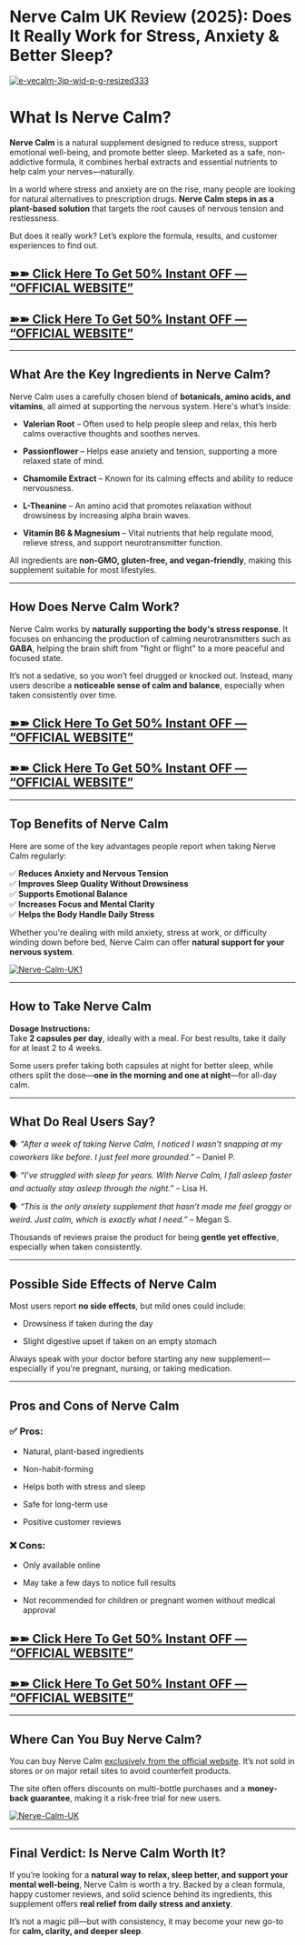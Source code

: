 <h1 data-start="255" data-end="342"><strong data-start="257" data-end="342">Nerve Calm UK Review (2025): Does It Really Work for Stress, Anxiety &amp; Better Sleep?</strong></h1>
<p><a href="https://beastfitclub.com/nervecalm-uk/"><img src="https://i.ibb.co/L77jq5C/e-vecalm-3jp-wid-p-g-resized333.png" alt="e-vecalm-3jp-wid-p-g-resized333" border="0" /></a></p>
<h1 data-start="255" data-end="342"><strong data-start="780" data-end="803">What Is Nerve Calm?</strong></h1>
<p data-start="805" data-end="1057"><strong data-start="805" data-end="819">Nerve Calm</strong> is a natural supplement designed to reduce stress, support emotional well-being, and promote better sleep. Marketed as a safe, non-addictive formula, it combines herbal extracts and essential nutrients to help calm your nerves&mdash;naturally.</p>
<p data-start="1059" data-end="1299">In a world where stress and anxiety are on the rise, many people are looking for natural alternatives to prescription drugs. <strong data-start="1184" data-end="1233">Nerve Calm steps in as a plant-based solution</strong> that targets the root causes of nervous tension and restlessness.</p>
<p data-start="1301" data-end="1399">But does it really work? Let&rsquo;s explore the formula, results, and customer experiences to find out.</p>
<h2 data-start="1301" data-end="1399"><strong><a href="https://beastfitclub.com/nervecalm-uk/">➽➽ Click Here To Get 50% Instant OFF &mdash; &ldquo;OFFICIAL WEBSITE&rdquo;</a></strong></h2>
<h2 data-start="1301" data-end="1399"><strong><a href="https://beastfitclub.com/nervecalm-uk/">➽➽ Click Here To Get 50% Instant OFF &mdash; &ldquo;OFFICIAL WEBSITE&rdquo;</a></strong></h2>
<hr data-start="1401" data-end="1404" />
<h2 data-start="1406" data-end="1456"><strong data-start="1409" data-end="1456">What Are the Key Ingredients in Nerve Calm?</strong></h2>
<p data-start="1458" data-end="1610">Nerve Calm uses a carefully chosen blend of <strong data-start="1502" data-end="1543">botanicals, amino acids, and vitamins</strong>, all aimed at supporting the nervous system. Here's what&rsquo;s inside:</p>
<ul data-start="1612" data-end="2163">
<li data-start="1612" data-end="1734">
<p data-start="1614" data-end="1734"><strong data-start="1614" data-end="1631">Valerian Root</strong> &ndash; Often used to help people sleep and relax, this herb calms overactive thoughts and soothes nerves.</p>
</li>
<li data-start="1735" data-end="1831">
<p data-start="1737" data-end="1831"><strong data-start="1737" data-end="1754">Passionflower</strong> &ndash; Helps ease anxiety and tension, supporting a more relaxed state of mind.</p>
</li>
<li data-start="1832" data-end="1924">
<p data-start="1834" data-end="1924"><strong data-start="1834" data-end="1855">Chamomile Extract</strong> &ndash; Known for its calming effects and ability to reduce nervousness.</p>
</li>
<li data-start="1925" data-end="2036">
<p data-start="1927" data-end="2036"><strong data-start="1927" data-end="1941">L-Theanine</strong> &ndash; An amino acid that promotes relaxation without drowsiness by increasing alpha brain waves.</p>
</li>
<li data-start="2037" data-end="2163">
<p data-start="2039" data-end="2163"><strong data-start="2039" data-end="2065">Vitamin B6 &amp; Magnesium</strong> &ndash; Vital nutrients that help regulate mood, relieve stress, and support neurotransmitter function.</p>
</li>
</ul>
<p data-start="2165" data-end="2283">All ingredients are <strong data-start="2185" data-end="2229">non-GMO, gluten-free, and vegan-friendly</strong>, making this supplement suitable for most lifestyles.</p>
<hr data-start="2285" data-end="2288" />
<h2 data-start="2290" data-end="2322"><strong data-start="2293" data-end="2322">How Does Nerve Calm Work?</strong></h2>
<p data-start="2324" data-end="2567">Nerve Calm works by <strong data-start="2344" data-end="2395">naturally supporting the body's stress response</strong>. It focuses on enhancing the production of calming neurotransmitters such as <strong data-start="2473" data-end="2481">GABA</strong>, helping the brain shift from "fight or flight" to a more peaceful and focused state.</p>
<p data-start="2569" data-end="2750">It&rsquo;s not a sedative, so you won&rsquo;t feel drugged or knocked out. Instead, many users describe a <strong data-start="2663" data-end="2703">noticeable sense of calm and balance</strong>, especially when taken consistently over time.</p>
<h2 data-start="1301" data-end="1399"><strong><a href="https://beastfitclub.com/nervecalm-uk/">➽➽ Click Here To Get 50% Instant OFF &mdash; &ldquo;OFFICIAL WEBSITE&rdquo;</a></strong></h2>
<h2 data-start="1301" data-end="1399"><strong><a href="https://beastfitclub.com/nervecalm-uk/">➽➽ Click Here To Get 50% Instant OFF &mdash; &ldquo;OFFICIAL WEBSITE&rdquo;</a></strong></h2>
<hr data-start="2752" data-end="2755" />
<h2 data-start="2757" data-end="2790"><strong data-start="2760" data-end="2790">Top Benefits of Nerve Calm</strong></h2>
<p data-start="2792" data-end="2875">Here are some of the key advantages people report when taking Nerve Calm regularly:</p>
<p data-start="2877" data-end="3089">✅ <strong data-start="2879" data-end="2918">Reduces Anxiety and Nervous Tension</strong><br data-start="2918" data-end="2921" /> ✅ <strong data-start="2923" data-end="2968">Improves Sleep Quality Without Drowsiness</strong><br data-start="2968" data-end="2971" /> ✅ <strong data-start="2973" data-end="3003">Supports Emotional Balance</strong><br data-start="3003" data-end="3006" /> ✅ <strong data-start="3008" data-end="3046">Increases Focus and Mental Clarity</strong><br data-start="3046" data-end="3049" /> ✅ <strong data-start="3051" data-end="3089">Helps the Body Handle Daily Stress</strong></p>
<p data-start="3091" data-end="3253">Whether you're dealing with mild anxiety, stress at work, or difficulty winding down before bed, Nerve Calm can offer <strong data-start="3209" data-end="3252">natural support for your nervous system</strong>.</p>
<p><a href="https://beastfitclub.com/nervecalm-uk/jZrdk1gK"><img src="https://i.ibb.co/1Jm3Gw8V/Nerve-Calm-UK1.jpg" alt="Nerve-Calm-UK1" border="0" /></a></p>
<hr data-start="3255" data-end="3258" />
<h2 data-start="3260" data-end="3289"><strong data-start="3263" data-end="3289">How to Take Nerve Calm</strong></h2>
<p data-start="3291" data-end="3426"><strong data-start="3291" data-end="3315">Dosage Instructions:</strong><br data-start="3315" data-end="3318" /> Take <strong data-start="3323" data-end="3345">2 capsules per day</strong>, ideally with a meal. For best results, take it daily for at least 2 to 4 weeks.</p>
<p data-start="3428" data-end="3579">Some users prefer taking both capsules at night for better sleep, while others split the dose&mdash;<strong data-start="3522" data-end="3561">one in the morning and one at night</strong>&mdash;for all-day calm.</p>
<hr data-start="3581" data-end="3584" />
<h2 data-start="3586" data-end="3616"><strong data-start="3589" data-end="3616">What Do Real Users Say?</strong></h2>
<p data-start="3618" data-end="3756">🗣️ <em data-start="3622" data-end="3744">&ldquo;After a week of taking Nerve Calm, I noticed I wasn&rsquo;t snapping at my coworkers like before. I just feel more grounded.&rdquo;</em> &ndash; Daniel P.</p>
<p data-start="3758" data-end="3894">🗣️ <em data-start="3762" data-end="3884">&ldquo;I&rsquo;ve struggled with sleep for years. With Nerve Calm, I fall asleep faster and actually stay asleep through the night.&rdquo;</em> &ndash; Lisa H.</p>
<p data-start="3896" data-end="4033">🗣️ <em data-start="3900" data-end="4022">&ldquo;This is the only anxiety supplement that hasn&rsquo;t made me feel groggy or weird. Just calm, which is exactly what I need.&rdquo;</em> &ndash; Megan S.</p>
<p data-start="4035" data-end="4146">Thousands of reviews praise the product for being <strong data-start="4085" data-end="4109">gentle yet effective</strong>, especially when taken consistently.</p>
<hr data-start="4148" data-end="4151" />
<h2 data-start="4153" data-end="4195"><strong data-start="4156" data-end="4195">Possible Side Effects of Nerve Calm</strong></h2>
<p data-start="4197" data-end="4264">Most users report <strong data-start="4215" data-end="4234">no side effects</strong>, but mild ones could include:</p>
<ul data-start="4266" data-end="4358">
<li data-start="4266" data-end="4304">
<p data-start="4268" data-end="4304">Drowsiness if taken during the day</p>
</li>
<li data-start="4305" data-end="4358">
<p data-start="4307" data-end="4358">Slight digestive upset if taken on an empty stomach</p>
</li>
</ul>
<p data-start="4360" data-end="4486">Always speak with your doctor before starting any new supplement&mdash;especially if you're pregnant, nursing, or taking medication.</p>
<hr data-start="4488" data-end="4491" />
<h2 data-start="4493" data-end="4527"><strong data-start="4496" data-end="4527">Pros and Cons of Nerve Calm</strong></h2>
<h3 data-start="4529" data-end="4540">✅ Pros:</h3>
<ul data-start="4541" data-end="4693">
<li data-start="4541" data-end="4577">
<p data-start="4543" data-end="4577">Natural, plant-based ingredients</p>
</li>
<li data-start="4578" data-end="4599">
<p data-start="4580" data-end="4599">Non-habit-forming</p>
</li>
<li data-start="4600" data-end="4636">
<p data-start="4602" data-end="4636">Helps both with stress and sleep</p>
</li>
<li data-start="4637" data-end="4663">
<p data-start="4639" data-end="4663">Safe for long-term use</p>
</li>
<li data-start="4664" data-end="4693">
<p data-start="4666" data-end="4693">Positive customer reviews</p>
</li>
</ul>
<h3 data-start="4695" data-end="4706">❌ Cons:</h3>
<ul data-start="4707" data-end="4855">
<li data-start="4707" data-end="4732">
<p data-start="4709" data-end="4732">Only available online</p>
</li>
<li data-start="4733" data-end="4779">
<p data-start="4735" data-end="4779">May take a few days to notice full results</p>
</li>
<li data-start="4780" data-end="4855">
<p data-start="4782" data-end="4855">Not recommended for children or pregnant women without medical approval</p>
</li>
</ul>
<h2 data-start="1301" data-end="1399"><strong><a href="https://beastfitclub.com/nervecalm-uk/">➽➽ Click Here To Get 50% Instant OFF &mdash; &ldquo;OFFICIAL WEBSITE&rdquo;</a></strong></h2>
<h2 data-start="1301" data-end="1399"><strong><a href="https://beastfitclub.com/nervecalm-uk/">➽➽ Click Here To Get 50% Instant OFF &mdash; &ldquo;OFFICIAL WEBSITE&rdquo;</a></strong></h2>
<hr data-start="4857" data-end="4860" />
<h2 data-start="4862" data-end="4898"><strong data-start="4865" data-end="4898">Where Can You Buy Nerve Calm?</strong></h2>
<p data-start="4900" data-end="5045">You can buy Nerve Calm <a href="https://beastfitclub.com/nervecalm-uk/">exclusively from the official website</a>. It&rsquo;s not sold in stores or on major retail sites to avoid counterfeit products.</p>
<p data-start="5047" data-end="5179">The site often offers discounts on multi-bottle purchases and a <strong data-start="5111" data-end="5135">money-back guarantee</strong>, making it a risk-free trial for new users.</p>
<p><a href="https://beastfitclub.com/nervecalm-uk/8g24k1tp"><img src="https://i.ibb.co/WvFpCmjw/Nerve-Calm-UK.jpg" alt="Nerve-Calm-UK" border="0" /></a></p>
<hr data-start="5181" data-end="5184" />
<h2 data-start="5186" data-end="5231"><strong data-start="5189" data-end="5231">Final Verdict: Is Nerve Calm Worth It?</strong></h2>
<p data-start="5233" data-end="5522">If you&rsquo;re looking for a <strong data-start="5257" data-end="5331">natural way to relax, sleep better, and support your mental well-being</strong>, Nerve Calm is worth a try. Backed by a clean formula, happy customer reviews, and solid science behind its ingredients, this supplement offers <strong data-start="5476" data-end="5521">real relief from daily stress and anxiety</strong>.</p>
<p data-start="5524" data-end="5637">It&rsquo;s not a magic pill&mdash;but with consistency, it may become your new go-to for <strong data-start="5601" data-end="5636">calm, clarity, and deeper sleep</strong>.</p>
